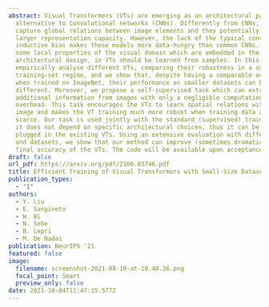 ```yaml
---
abstract: Visual Transformers (VTs) are emerging as an architectural paradigm
  alternative to Convolutional networks (CNNs). Differently from CNNs, VTs can
  capture global relations between image elements and they potentially have a
  larger representation capacity. However, the lack of the typical convolutional
  inductive bias makes these models more data-hungry than common CNNs. In fact,
  some local properties of the visual domain which are embedded in the CNN
  architectural design, in VTs should be learned from samples. In this paper, we
  empirically analyse different VTs, comparing their robustness in a small
  training-set regime, and we show that, despite having a comparable accuracy
  when trained on ImageNet, their performance on smaller datasets can be largely
  different. Moreover, we propose a self-supervised task which can extract
  additional information from images with only a negligible computational
  overhead. This task encourages the VTs to learn spatial relations within an
  image and makes the VT training much more robust when training data are
  scarce. Our task is used jointly with the standard (supervised) training and
  it does not depend on specific architectural choices, thus it can be easily
  plugged in the existing VTs. Using an extensive evaluation with different VTs
  and datasets, we show that our method can improve (sometimes dramatically) the
  final accuracy of the VTs. The code will be available upon acceptance.
draft: false
url_pdf: https://arxiv.org/pdf/2106.03746.pdf
title: Efficient Training of Visual Transformers with Small-Size Datasets
publication_types:
  - "1"
authors:
  - Y. Liu
  - E. Sangineto
  - W. Bi
  - N. Sebe
  - B. Lepri
  - M. De Nadai
publication: NeurIPS '21
featured: false
image:
  filename: screenshot-2021-08-19-at-10.40.36.png
  focal_point: Smart
  preview_only: false
date: 2021-10-04T11:47:15.577Z
---
```

